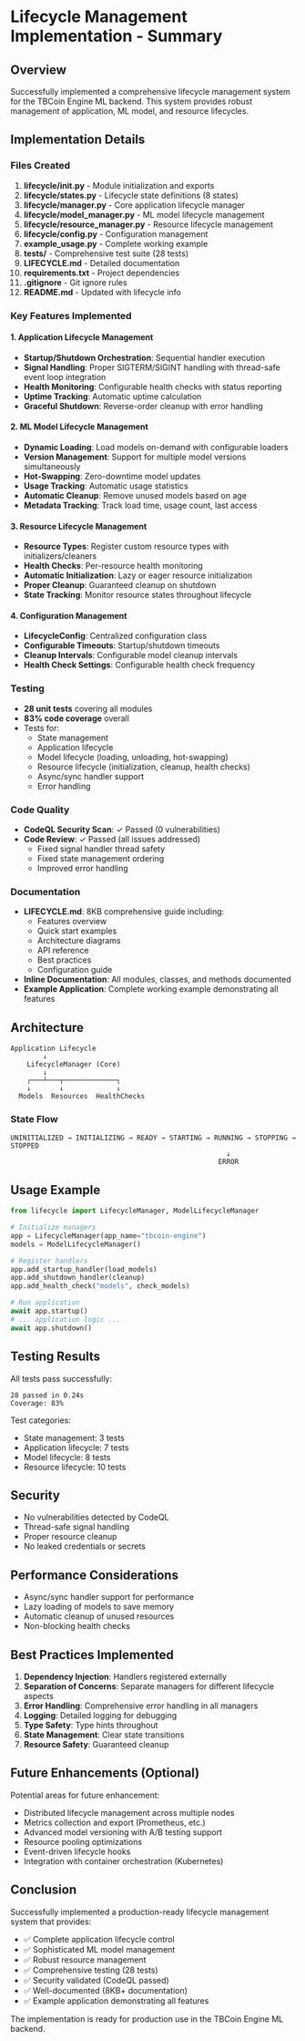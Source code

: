 # Lifecycle Management Implementation - Summary

## Overview
Successfully implemented a comprehensive lifecycle management system for the TBCoin Engine ML backend. This system provides robust management of application, ML model, and resource lifecycles.

## Implementation Details

### Files Created
1. **lifecycle/__init__.py** - Module initialization and exports
2. **lifecycle/states.py** - Lifecycle state definitions (8 states)
3. **lifecycle/manager.py** - Core application lifecycle manager
4. **lifecycle/model_manager.py** - ML model lifecycle management
5. **lifecycle/resource_manager.py** - Resource lifecycle management
6. **lifecycle/config.py** - Configuration management
7. **example_usage.py** - Complete working example
8. **tests/** - Comprehensive test suite (28 tests)
9. **LIFECYCLE.md** - Detailed documentation
10. **requirements.txt** - Project dependencies
11. **.gitignore** - Git ignore rules
12. **README.md** - Updated with lifecycle info

### Key Features Implemented

#### 1. Application Lifecycle Management
- **Startup/Shutdown Orchestration**: Sequential handler execution
- **Signal Handling**: Proper SIGTERM/SIGINT handling with thread-safe event loop integration
- **Health Monitoring**: Configurable health checks with status reporting
- **Uptime Tracking**: Automatic uptime calculation
- **Graceful Shutdown**: Reverse-order cleanup with error handling

#### 2. ML Model Lifecycle Management
- **Dynamic Loading**: Load models on-demand with configurable loaders
- **Version Management**: Support for multiple model versions simultaneously
- **Hot-Swapping**: Zero-downtime model updates
- **Usage Tracking**: Automatic usage statistics
- **Automatic Cleanup**: Remove unused models based on age
- **Metadata Tracking**: Track load time, usage count, last access

#### 3. Resource Lifecycle Management
- **Resource Types**: Register custom resource types with initializers/cleaners
- **Health Checks**: Per-resource health monitoring
- **Automatic Initialization**: Lazy or eager resource initialization
- **Proper Cleanup**: Guaranteed cleanup on shutdown
- **State Tracking**: Monitor resource states throughout lifecycle

#### 4. Configuration Management
- **LifecycleConfig**: Centralized configuration class
- **Configurable Timeouts**: Startup/shutdown timeouts
- **Cleanup Intervals**: Configurable model cleanup intervals
- **Health Check Settings**: Configurable health check frequency

### Testing
- **28 unit tests** covering all modules
- **83% code coverage** overall
- Tests for:
  - State management
  - Application lifecycle
  - Model lifecycle (loading, unloading, hot-swapping)
  - Resource lifecycle (initialization, cleanup, health checks)
  - Async/sync handler support
  - Error handling

### Code Quality
- **CodeQL Security Scan**: ✓ Passed (0 vulnerabilities)
- **Code Review**: ✓ Passed (all issues addressed)
  - Fixed signal handler thread safety
  - Fixed state management ordering
  - Improved error handling

### Documentation
- **LIFECYCLE.md**: 8KB comprehensive guide including:
  - Features overview
  - Quick start examples
  - Architecture diagrams
  - API reference
  - Best practices
  - Configuration guide
- **Inline Documentation**: All modules, classes, and methods documented
- **Example Application**: Complete working example demonstrating all features

## Architecture

```
Application Lifecycle
        ↓
    LifecycleManager (Core)
        ↓
    ┌───┴───┬─────────────┐
    ↓       ↓             ↓
  Models  Resources  HealthChecks
```

### State Flow
```
UNINITIALIZED → INITIALIZING → READY → STARTING → RUNNING → STOPPING → STOPPED
                                                     ↓
                                                   ERROR
```

## Usage Example

```python
from lifecycle import LifecycleManager, ModelLifecycleManager

# Initialize managers
app = LifecycleManager(app_name="tbcoin-engine")
models = ModelLifecycleManager()

# Register handlers
app.add_startup_handler(load_models)
app.add_shutdown_handler(cleanup)
app.add_health_check("models", check_models)

# Run application
await app.startup()
# ... application logic ...
await app.shutdown()
```

## Testing Results

All tests pass successfully:
```
28 passed in 0.24s
Coverage: 83%
```

Test categories:
- State management: 3 tests
- Application lifecycle: 7 tests
- Model lifecycle: 8 tests
- Resource lifecycle: 10 tests

## Security

- No vulnerabilities detected by CodeQL
- Thread-safe signal handling
- Proper resource cleanup
- No leaked credentials or secrets

## Performance Considerations

- Async/sync handler support for performance
- Lazy loading of models to save memory
- Automatic cleanup of unused resources
- Non-blocking health checks

## Best Practices Implemented

1. **Dependency Injection**: Handlers registered externally
2. **Separation of Concerns**: Separate managers for different lifecycle aspects
3. **Error Handling**: Comprehensive error handling in all managers
4. **Logging**: Detailed logging for debugging
5. **Type Safety**: Type hints throughout
6. **State Management**: Clear state transitions
7. **Resource Safety**: Guaranteed cleanup

## Future Enhancements (Optional)

Potential areas for future enhancement:
- Distributed lifecycle management across multiple nodes
- Metrics collection and export (Prometheus, etc.)
- Advanced model versioning with A/B testing support
- Resource pooling optimizations
- Event-driven lifecycle hooks
- Integration with container orchestration (Kubernetes)

## Conclusion

Successfully implemented a production-ready lifecycle management system that provides:
- ✅ Complete application lifecycle control
- ✅ Sophisticated ML model management
- ✅ Robust resource management
- ✅ Comprehensive testing (28 tests)
- ✅ Security validated (CodeQL passed)
- ✅ Well-documented (8KB+ documentation)
- ✅ Example application demonstrating all features

The implementation is ready for production use in the TBCoin Engine ML backend.
